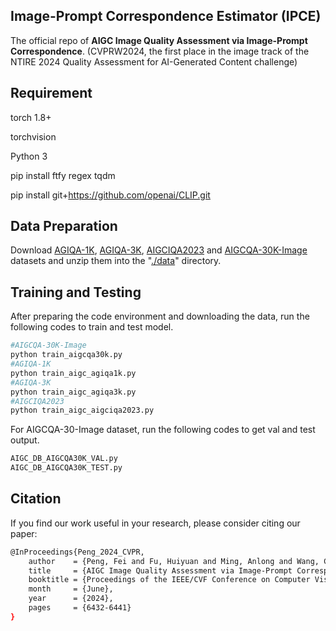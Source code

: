 ## Image-Prompt Correspondence Estimator (IPCE)
The official repo of **AIGC Image Quality Assessment via Image-Prompt Correspondence**. (CVPRW2024, the first place in the image track of the NTIRE 2024 Quality Assessment for AI-Generated Content challenge)

## Requirement

torch 1.8+

torchvision

Python 3

pip install ftfy regex tqdm

pip install git+https://github.com/openai/CLIP.git

## Data Preparation

Download [AGIQA-1K](https://github.com/lcysyzxdxc/AGIQA-1k-Database), [AGIQA-3K](https://github.com/lcysyzxdxc/AGIQA-3k-Database), [AIGCIQA2023](https://github.com/wangjiarui153/AIGCIQA2023) and [AIGCQA-30K-Image](https://www.modelscope.cn/datasets/lcysyzxdxc/AIGCQA-30K-Image/summary) datasets and unzip them into the "<u>./data</u>" directory.

## Training and Testing

After preparing the code environment and downloading the data, run the following codes to train and test model.

```bash
#AIGCQA-30K-Image
python train_aigcqa30k.py
#AGIQA-1K
python train_aigc_agiqa1k.py
#AGIQA-3K
python train_aigc_agiqa3k.py
#AIGCIQA2023
python train_aigc_aigciqa2023.py
```

For AIGCQA-30-Image dataset, run the following codes to get val and test output.

```bash
AIGC_DB_AIGCQA30K_VAL.py
AIGC_DB_AIGCQA30K_TEST.py
```
## Citation

If you find our work useful in your research, please consider citing our paper:
```bash
@InProceedings{Peng_2024_CVPR,
    author    = {Peng, Fei and Fu, Huiyuan and Ming, Anlong and Wang, Chuanming and Ma, Huadong and He, Shuai and Dou, Zifei and Chen, Shu},
    title     = {AIGC Image Quality Assessment via Image-Prompt Correspondence},
    booktitle = {Proceedings of the IEEE/CVF Conference on Computer Vision and Pattern Recognition (CVPR) Workshops},
    month     = {June},
    year      = {2024},
    pages     = {6432-6441}
}
```
